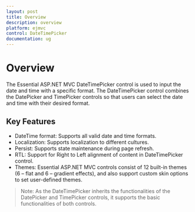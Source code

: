 ```yaml
---
layout: post
title: Overview
description: overview
platform: ejmvc
control: DateTimePicker
documentation: ug
---
```


# Overview

The Essential ASP.NET MVC DateTimePicker control is used to input the date and time with a specific format. The DateTimePicker control combines the DatePicker and TimePicker controls so that users can select the date and time with their desired format.

## Key Features

* DateTime format: Supports all valid date and time formats.
* Localization: Supports localization to different cultures.
* Persist: Supports state maintenance during page refresh.
* RTL: Support for Right to Left alignment of content in DateTimePicker control.
* Themes: Essential ASP.NET MVC controls consist of 12 built-in themes (6 – flat and 6 – gradient effects), and also support custom skin options to set user-defined themes.


> Note: As the DateTimePicker inherits the functionalities of the DatePicker and TimePicker controls, it supports the basic functionalities of both controls.

